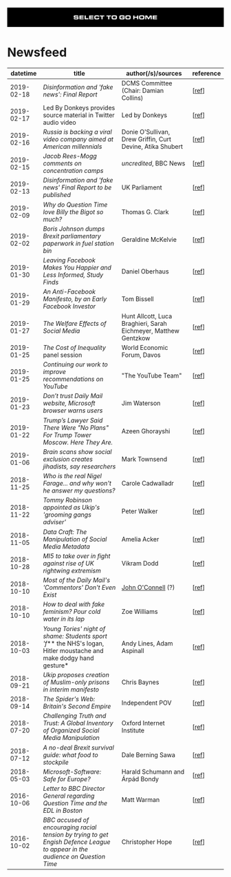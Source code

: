[![](https://raw.githubusercontent.com/wdbm/InfoPeace/master/media/InfoPeace_home.png)](https://github.com/wdbm/InfoPeace/blob/master/README.md)

# Newsfeed

|**datetime**|**title**                                                                                                                    |**author(/s)**/**sources**                                     |**reference**                                                                                                                                              |
|------------|-----------------------------------------------------------------------------------------------------------------------------|---------------------------------------------------------------|-----------------------------------------------------------------------------------------------------------------------------------------------------------|
|2019-02-18  |*Disinformation and 'fake news': Final Report*                                                                               |DCMS Committee (Chair: Damian Collins)                         |[[ref](https://publications.parliament.uk/pa/cm201719/cmselect/cmcumeds/1791/1791.pdf)]                                                                    |
|2019-02-17  |Led By Donkeys provides source material in Twitter audio video                                                               |Led by Donkeys                                                 |[[ref](https://twitter.com/ByDonkeys/status/1097022587526352896)]                                                                                          |
|2019-02-16  |*Russia is backing a viral video company aimed at American millennials*                                                      |Donie O'Sullivan, Drew Griffin, Curt Devine, Atika Shubert     |[[ref](https://edition.cnn.com/2019/02/15/tech/russia-facebook-viral-videos/index.html)]                                                                   |
|2019-02-15  |*Jacob Rees-Mogg comments on concentration camps*                                                                            |*uncredited*, BBC News                                         |[[ref](https://www.bbc.com/news/av/uk-politics-47247835/jacob-rees-mogg-comments-on-concentration-camps)]                                                  |
|2019-02-13  |*Disinformation and 'fake news' Final Report to be published*                                                                |UK Parliament                                                  |[[ref](https://www.parliament.uk/business/committees/committees-a-z/commons-select/digital-culture-media-and-sport-committee/news/fake-news-report-17-19-)]|
|2019-02-09  |*Why do Question Time love Billy the Bigot so much?*                                                                         |Thomas G. Clark                                                |[[ref](https://anotherangryvoice.blogspot.com/2019/02/why-do-question-time-love-billy-bigot.html)]                                                         |
|2019-02-02  |*Boris Johnson dumps Brexit parliamentary paperwork in fuel station bin*                                                     |Geraldine McKelvie                                             |[[ref](https://www.mirror.co.uk/news/politics/boris-johnson-dumps-brexit-parliamentary-13944587)]                                                          |
|2019-01-30  |*Leaving Facebook Makes You Happier and Less Informed, Study Finds*                                                          |Daniel Oberhaus                                                |[[ref](https://motherboard.vice.com/en_us/article/wjmddq/study-finds-that-leaving-facebook-makes-you-happier-and-less-informed)]                           |
|2019-01-29  |*An Anti-Facebook Manifesto, by an Early Facebook Investor*                                                                  |Tom Bissell                                                    |[[ref](https://www.nytimes.com/2019/01/29/books/review/roger-mcnamee-zucked.html)]                                                                         |
|2019-01-27  |*The Welfare Effects of Social Media*                                                                                        |Hunt Allcott, Luca Braghieri, Sarah Eichmeyer, Matthew Gentzkow|[[ref](http://web.stanford.edu/~gentzkow/research/facebook.pdf)]                                                                                           |
|2019-01-25  |*The Cost of Inequality* panel session                                                                                       |World Economic Forum, Davos                                    |[[ref](https://www.youtube.com/watch?v=r5LtFnmPruU&t=14m40s)]                                                                                              |
|2019-01-25  |*Continuing our work to improve recommendations on YouTube*                                                                  |"The YouTube Team"                                             |[[ref](https://youtube.googleblog.com/2019/01/continuing-our-work-to-improve.html)]                                                                        |
|2019-01-23  |*Don’t trust Daily Mail website, Microsoft browser warns users*                                                              |Jim Waterson                                                   |[[ref](https://www.theguardian.com/media/2019/jan/23/dont-trust-daily-mail-website-microsoft-browser-warns-users)]                                         |
|2019-01-22  |*Trump’s Lawyer Said There Were "No Plans" For Trump Tower Moscow. Here They Are.*                                           |Azeen Ghorayshi                                                |[[ref](https://www.buzzfeednews.com/article/azeenghorayshi/here-are-the-trump-moscow-plans)]                                                               |
|2019-01-06  |*Brain scans show social exclusion creates jihadists, say researchers*                                                       |Mark Townsend                                                  |[[ref](https://www.theguardian.com/uk-news/2019/jan/06/social-exclusion-radicalisation-brain-scans)]                                                       |
|2018-11-25  |*Who is the real Nigel Farage... and why won't he answer my questions?*                                                      |Carole Cadwalladr                                              |[[ref](https://www.theguardian.com/politics/2018/nov/25/why-wont-nigel-farage-answer-my-brexit-questions)]                                                 |
|2018-11-22  |*Tommy Robinson appointed as Ukip's 'grooming gangs adviser'*                                                                |Peter Walker                                                   |[[ref](https://www.theguardian.com/politics/2018/nov/22/tommy-robinson-ukip-grooming-gangs-adviser)]                                                       |
|2018-11-05  |*Data Craft: The Manipulation of Social Media Metadata*                                                                      |Amelia Acker                                                   |[[ref](https://datasociety.net/wp-content/uploads/2018/11/DS_Data_Craft_Manipulation_of_Social_Media_Metadata.pdf)]                                        |
|2018-10-28  |*MI5 to take over in fight against rise of UK rightwing extremism*                                                           |Vikram Dodd                                                    |[[ref](https://www.theguardian.com/uk-news/2018/oct/28/mi5-lead-battle-against-uk-rightwing-extremists-police-action)]                                     |
|2018-10-10  |*Most of the Daily Mail's 'Commentors' Don't Even Exist*                                                                     |[John O'Connell](https://twitter.com/jdpoc) (?)                |[[ref](https://www.farrightwatch.net/2018/09/most-of-daily-mails-commentors-dont.html)]                                                                    |
|2018-10-10  |*How to deal with fake feminism? Pour cold water in its lap*                                                                 |Zoe Williams                                                   |[[ref](https://www.theguardian.com/commentisfree/2018/oct/10/how-deal-fake-feminism-pour-cold-water-lap-russia)]                                           |
|2018-10-03  |*Young Tories' night of shame: Students sport 'f*** the NHS's logan, Hitler moustache and make dodgy hand gesture*           |Andy Lines, Adam Aspinall                                      |[[ref](https://www.theguardian.com/commentisfree/2018/oct/10/how-deal-fake-feminism-pour-cold-water-lap-russia)]                                           |
|2018-09-21  |*Ukip proposes creation of Muslim-only prisons in interim manifesto*                                                         |Chris Baynes                                                   |[[ref](https://www.independent.co.uk/news/uk/politics/ukip-party-conference-muslim-prisons-islam-farage-gerard-batten-a8549426.html)]                      |
|2018-09-14  |*The Spider's Web: Britain's Second Empire*                                                                                  |Independent POV                                                |[[ref](https://www.youtube.com/watch?v=np_ylvc8Zj8)]                                                                                                       |
|2018-07-20  |*Challenging Truth and Trust: A Global Inventory of Organized Social Media Manipulation*                                     |Oxford Internet Institute                                      |[[ref](https://comprop.oii.ox.ac.uk/research/cybertroops2018)]                                                                                             |
|2018-07-12  |*A no-deal Brexit survival guide: what food to stockpile*                                                                    |Dale Berning Sawa                                              |[[ref](https://www.theguardian.com/politics/shortcuts/2018/jul/12/a-no-deal-brexit-survival-guide-what-food-to-stockpile)]                                 |
|2018-05-03  |*Microsoft-Software: Safe for Europe?*                                                                                       |Harald Schumann and Árpád Bondy                                |[[ref](https://www.youtube.com/watch?v=duaYLW7LQvg)]                                                                                                       |
|2016-10-06  |*Letter to BBC Director General regarding Question Time and the EDL in Boston*                                               |Matt Warman                                                    |[[ref](http://www.mattwarman.co.uk/2016/10/06/letter-bbc-director-general-regarding-question-time-edl-boston)]                                             |
|2016-10-02  |*BBC accused of encouraging racial tension by trying to get Engish Defence League to appear in the audience on Question Time*|Christopher Hope                                               |[[ref](https://www.telegraph.co.uk/news/2016/10/02/bbc-accused-of-encouraging-racial-tension-by-trying-to-get-engis)]                                      |
